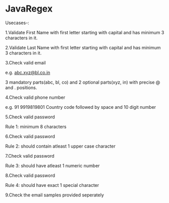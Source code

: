 # JavaRegex
Usecases-:

1.Validate First Name with first letter starting with capital and has minimum 3 characters in it.

2.Validate Last Name with first letter starting with capital and has minimum 3 characters in it.

3.Check valid email

e.g. abc.xyz@bl.co.in

3 mandatory parts(abc, bl, co) and 2 optional parts(xyz, in) with precise @ and . positions.

4.Check valid phone number

e.g. 91 9919819801
Country code followed by space and 10 digit number

5.Check valid password

Rule 1: minimum 8 characters

6.Check valid password

Rule 2: should contain atleast 1 upper case character

7.Check valid password

Rule 3: should have atleast 1 numeric number

8.Check valid password

Rule 4: should have exact 1 special character

9.Check the email samples provided seperately
